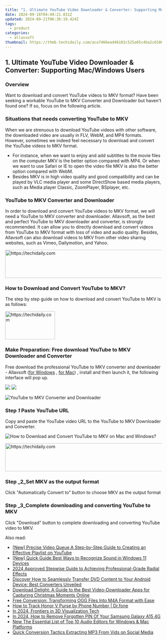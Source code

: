 ```yaml
---
title: "1. Ultimate YouTube Video Downloader & Converter: Supporting Mac/Windows Users"
date: 2024-09-16T04:49:21.031Z
updated: 2024-09-21T06:36:19.424Z
tags:
  - product
categories:
  - allavsoft
thumbnail: https://thmb.techidaily.com/aca7466ead46101c525a65c4ba2c61065f452c93cdf56e9e8e63cd78fa3eee10.jpg
---
```


## 1. Ultimate YouTube Video Downloader & Converter: Supporting Mac/Windows Users

### Overview

Want to download and convert YouTube videos to MKV format? Have been seeking a workable YouTube to MKV Converter and Downloader but haven't found one? If so, focus on the following article.

### Situations that needs converting YouTube to MKV

When we are strenuous to download YouTube videos with other software, the downloaded video are usually in FLV, WebM, and MP4 formats. However, sometimes we indeed feel necessary to download and convert the YouTube videos to MKV format.

* For instance, when we want to enjoy and add subtitles to the movie files on the computer MKV is the better option compared with MP4\. Or when we want to use Safari or IE to open the video file MKV is also the better option compared with WebM.
* Besides MKV is in high video quality and good compatibility and can be played by VLC media player and some DirectShow based media players, such as Media player Classic, ZoomPlayer, BSplayer, etc.

### YouTube to MKV Converter and Downloader

In order to download and convert YouTube videos to MKV format, we will need a YouTube to MKV converter and downloader. Allavsoft, as the best and perfect YouTube to MKV downloader and converter, is strongly recommended. It can allow you to directly download and convert videos from YouTube to MKV format with loss of video and audio quality. Besides, Allavsoft can also download videos to MKV from other video sharing websites, such as Vimeo, Dailymotion, and Yahoo.

<!-- affiliate ads begin -->
<a href="https://aligracehair.sjv.io/c/5597632/2016134/19272" target="_top" id="2016134">
  <img src="//a.impactradius-go.com/display-ad/19272-2016134" border="0" alt="https://techidaily.com" width="728" height="90"/>
</a>
<img height="0" width="0" src="https://aligracehair.sjv.io/i/5597632/2016134/19272" style="position:absolute;visibility:hidden;" border="0" />
<!-- affiliate ads end -->

### How to Download and Convert YouTube to MKV?

The step by step guide on how to download and convert YouTube to MKV is as follows:

<!-- affiliate ads begin -->
<a href="https://aligracehair.sjv.io/c/5597632/2135410/19272" target="_top" id="2135410">
  <img src="//a.impactradius-go.com/display-ad/19272-2135410" border="0" alt="https://techidaily.com" width="160" height="90"/>
</a>
<img height="0" width="0" src="https://aligracehair.sjv.io/i/5597632/2135410/19272" style="position:absolute;visibility:hidden;" border="0" />
<!-- affiliate ads end -->

### Make Preparation: Free download YouTube to MKV Downloader and Converter

Free download the professional YouTube to MKV converter and downloader - Allavsoft ([for Windows](https://tools.techidaily.com/allavsoft/products/) , [for Mac](https://tools.techidaily.com/allavsoft/products/)) , install and then launch it, the following interface will pop up.

[![](https://www.allavsoft.com/how-to/../images/how-to/free-download-win.jpg)](https://tools.techidaily.com/allavsoft/products/) [![](https://www.allavsoft.com/how-to/../images/how-to/free-download-mac.jpg)](https://tools.techidaily.com/allavsoft/products/)

![YouTube to MKV Converter and Downloader](https://www.allavsoft.com/how-to/../images/allavsoft/screen-shot-600.jpg)

### Step _1_ Paste YouTube URL

Copy and paste the YouTube video URL to the YouTube to MKV Downloader and Converter.

![How to Download and Convert YouTube to MKV on Mac and Windows?](https://www.allavsoft.com/how-to/../images/how-to/youtube-to-mkv-convert-download/download-convert-youtube-to-mkv.jpg)

<!-- affiliate ads begin -->
<a href="https://sentrypc.7eer.net/c/5597632/398455/3022" target="_top" id="398455">
  <img src="//a.impactradius-go.com/display-ad/3022-398455" border="0" alt="https://techidaily.com" width="728" height="90"/>
</a>
<img height="0" width="0" src="https://sentrypc.7eer.net/i/5597632/398455/3022" style="position:absolute;visibility:hidden;" border="0" />
<!-- affiliate ads end -->

### Step _2_Set MKV as the output format

Click "Automatically Convert to" button to choose MKV as the output format

### Step _3_Complete downloading and converting YouTube to MKV

Click "Download" button to complete downloading and converting YouTube video to MKV.

<ins class="adsbygoogle"
     style="display:block"
     data-ad-format="autorelaxed"
     data-ad-client="ca-pub-7571918770474297"
     data-ad-slot="1223367746"></ins>

<ins class="adsbygoogle"
     style="display:block"
     data-ad-client="ca-pub-7571918770474297"
     data-ad-slot="8358498916"
     data-ad-format="auto"
     data-full-width-responsive="true"></ins>

<span class="atpl-alsoreadstyle">Also read:</span>
<div><ul>
<li><a href="https://youtube-help.techidaily.com/new-precise-video-queue-a-step-by-step-guide-to-creating-an-effective-playlist-on-youtube/"><u>[New] Precise Video Queue A Step-by-Step Guide to Creating an Effective Playlist on YouTube</u></a></li>
<li><a href="https://vp-tips.techidaily.com/new-quick-guide-best-ways-to-recognize-sound-in-windows-11-devices/"><u>[New] Quick Guide Best Ways to Recognize Sound in Windows 11 Devices</u></a></li>
<li><a href="https://fox-helps.techidaily.com/2024-approved-stepwise-guide-to-achieving-professional-grade-radial-effects/"><u>2024 Approved Stepwise Guide to Achieving Professional-Grade Radial Effects</u></a></li>
<li><a href="https://win-luxury.techidaily.com/discover-how-to-seamlessly-transfer-dvd-content-to-your-android-device-best-converters-unveiled/"><u>Discover How to Seamlessly Transfer DVD Content to Your Android Device: Best Converters Unveiled</u></a></li>
<li><a href="https://win-luxury.techidaily.com/download-delight-a-guide-to-the-best-video-downloader-apps-for-capturing-christmas-moments-online/"><u>Download Delight: A Guide to the Best Video-Downloader Apps for Capturing Christmas Moments Online</u></a></li>
<li><a href="https://win-luxury.techidaily.com/free-conversion-transforming-ogg-files-into-m4a-format-with-ease/"><u>Free Conversion: Transforming OGG Files Into M4A Format with Ease</u></a></li>
<li><a href="https://android-location-track.techidaily.com/how-to-track-honor-v-purse-by-phone-number-drfone-by-drfone-virtual-android/"><u>How to Track Honor V Purse by Phone Number | Dr.fone</u></a></li>
<li><a href="https://some-knowledge.techidaily.com/in-2024-frontiers-in-3d-visualization-tech/"><u>In 2024, Frontiers in 3D Visualization Tech</u></a></li>
<li><a href="https://android-unlock.techidaily.com/in-2024-how-to-remove-forgotten-pin-of-your-samsung-galaxy-a15-4g-by-drfone-android/"><u>In 2024, How to Remove Forgotten PIN Of Your Samsung Galaxy A15 4G</u></a></li>
<li><a href="https://sound-optimizing.techidaily.com/new-the-essential-list-of-top-10-audio-editors-for-windows-and-mac-platforms/"><u>New The Essential List of Top 10 Audio Editors for Windows & Mac Platforms</u></a></li>
<li><a href="https://extra-tips.techidaily.com/quick-conversion-tactics-extracting-mp3-from-vids-on-social-media/"><u>Quick Conversion Tactics Extracting MP3 From Vids on Social Media</u></a></li>
</ul></div>

